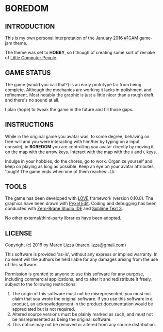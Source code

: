 # BOREDOM

## INTRODUCTION

This is my own personal interpretation of the January 2016 [#1GAM](http://onegameamonth.com) game-jam theme.

The theme was set to **HOBBY**, so I though of creating some sort of remake of [Little Computer People](http://en.wikipedia.org/wiki/Little_Computer_People).

## GAME STATUS

The game (would you call that?) is an early prototype far from being complete. Although the mechanics are working it lacks in polishment and refinement. Most notably the graphic is just a little nicer than a rough draft, and there's no sound at all.

I plan (hope) to tweak the game in the future and fill those gaps.

## INSTRUCTIONS

While in the original game you avatar was, to some degree, behaving on free-will and you were interacting with him/her by typing on a input console), in **BOREDOM** you are controlling you avatar directly by moving it on the map with the arrow keys. Interact with the map with the `X` and `C` keys.

Indulge in your hobbies, do the chores, go to work. Organize yourself and keep on playing as long as possible. Keep an eye on your avatar attributes, 'tough! The game ends when one of them reaches `-10`.

## TOOLS

The game has been developed with [L&Ouml;VE](https://love2d.org/) framework (version 0.10.0). The graphics have been drawn with [Pyxel Edit](http://pyxeledit.com/). Coding and debugging has been conducted with [Zero-Brane Studio IDE](http://studio.zerobrane.com/) and [Sublime Text 3](https://www.sublimetext.com/).

No other external/third-party libraries have been adopted.

## LICENSE

Copyright (c) 2016 by Marco Lizza (marco.lizza@gmail.com)

This software is provided 'as-is', without any express or implied warranty. In no event will the authors be held liable for any damages arising from the use of this software.

Permission is granted to anyone to use this software for any purpose, including commercial applications, and to alter it and redistribute it freely, subject to the following restrictions:

1. The origin of this software must not be misrepresented; you must not claim that you wrote the original software. If you use this software in a product, an acknowledgement in the product documentation would be appreciated but is not required.
2. Altered source versions must be plainly marked as such, and must not be misrepresented as being the original software.
3. This notice may not be removed or altered from any source distribution.